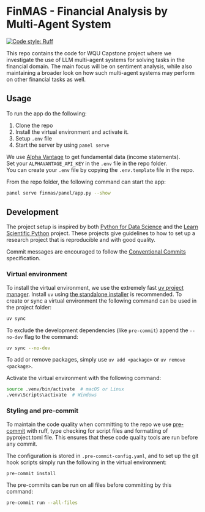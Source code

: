 # FinMAS - Financial Analysis by Multi-Agent System

[![Code style: Ruff](https://img.shields.io/endpoint?url=https://raw.githubusercontent.com/astral-sh/ruff/main/assets/badge/v2.json)](https://github.com/astral-sh/ruff)

This repo contains the code for WQU Capstone project where we investigate the use of LLM multi-agent systems for solving tasks
in the financial domain. The main focus will be on sentiment analysis, while also maintaining a broader look on how such multi-agent
systems may perform on other financial tasks as well.

## Usage

To run the app do the following:

1. Clone the repo
2. Install the virtual environment and activate it.
3. Setup `.env` file
4. Start the server by using `panel serve`

We use [Alpha Vantage](https://www.alphavantage.co/) to get fundamental data (income statements).  
Set your `ALPHAVANTAGE_API_KEY` in the `.env` file in the repo folder.  
You can create your `.env` file by copying the `.env.template` file in the repo.

From the repo folder, the following command can start the app:

```bash
panel serve finmas/panel/app.py --show
```

## Development

The project setup is inspired by both [Python for Data Science](https://www.python4data.science/en/latest/productive/index.html) and
the [Learn Scientific Python](https://learn.scientific-python.org/development/guides/style/) project. These projects give guidelines
to how to set up a research project that is reproducible and with good quality.

Commit messages are encouraged to follow the [Conventional Commits](https://www.conventionalcommits.org/en/v1.0.0/) specification.

### Virtual environment

To install the virtual environment, we use the extremely fast [uv project manager](https://github.com/astral-sh/uv).
Install `uv` using [the standalone installer](https://github.com/astral-sh/uv?tab=readme-ov-file#installation) is recommended.
To create or sync a virtual environment the following command can be used in the project folder:

```bash
uv sync
```

To exclude the development dependencies (like `pre-commit`) append the `--no-dev` flag to the command:

```bash
uv sync --no-dev
```

To add or remove packages, simply use `uv add <package>` or `uv remove <package>`.

Activate the virtual environment with the following command:

```bash
source .venv/bin/activate  # macOS or Linux
.venv\Scripts\activate  # Windows
```

### Styling and pre-commit

To maintain the code quality when committing to the repo we use [pre-commit](https://pre-commit.com/) with
ruff, type checking for script files and formatting of pyproject.toml file. This ensures that these
code quality tools are run before any commit.

The configuration is stored in `.pre-commit-config.yaml`, and to set up the git hook scripts simply run
the following in the virtual environment:

```bash
pre-commit install
```

The pre-commits can be run on all files before committing by this command:

```bash
pre-commit run --all-files
```
